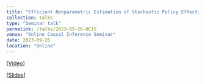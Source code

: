 ```yaml
---
title: "Efficient Nonparametric Estimation of Stochastic Policy Effects with Clustered Interference"
collection: talks
type: "Seminar talk"
permalink: /talks/2023-09-26-OCIS
venue: "Online Causal Inference Seminar"
date: 2023-09-26
location: "Online"
---
```


[[Video](https://www.youtube.com/watch?v=3Q8yttwn_WI)]

[[Slides](https://github.com/chanhwa-lee/chanhwa-lee.github.io/files/OCIS_Sep262023.pdf)]
